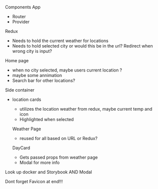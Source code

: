 Components 
 App 
 - Router
 - Provider
 
 Redux
 - Needs to hold the current weather for locations 
 - Needs to hold selected city or would this be in the url? Redirect when wrong city is input? 

 Home page
 - when no city selected, maybe users current location ? 
 - maybe some annimation
 - Search bar for other locations? 

 Side container
  - location cards
    - utilizes the location weather from redux, maybe current temp and icon
    - Highlighted when selected



    Weather Page
    - reused for all based on URL or Redux? 

    DayCard
    - Gets passed props from weather page
    - Modal for more info

Look up docker and Storybook AND Modal

Dont forget Favicon at end!!!

